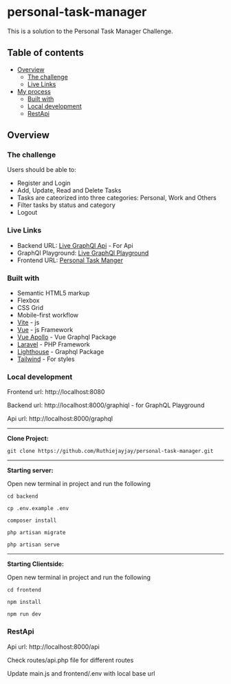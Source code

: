 # personal-task-manager

This is a solution to the Personal Task Manager Challenge.

## Table of contents

- [Overview](#overview)
  - [The challenge](#the-challenge)
  - [Live Links](#live-links)
- [My process](#my-process)
  - [Built with](#built-with)
  - [Local development](#local-development)
  - [RestApi](#restapi)

## Overview

### The challenge

Users should be able to:

- Register and Login
- Add, Update, Read and Delete Tasks
- Tasks are cateorized into three categories: Personal, Work and Others
- Filter tasks by status and category
- Logout

### Live Links

- Backend URL: [Live GraphQl Api](https://ruth-labs.jameesjohn.com/graphql) - For Api
- GraphQl Playground: [Live GraphQl Playground](https://ruth-labs.jameesjohn.com/graphiql/)
- Frontend URL: [Personal Task Manger](https://ruth-personal-task-manager.netlify.app/)

### Built with

- Semantic HTML5 markup
- Flexbox
- CSS Grid
- Mobile-first workflow
- [Vite](https://vitejs.dev/) - js
- [Vue](https://vuejs.org/) - js Framework
- [Vue Apollo](https://apollo.vuejs.org/) - Vue Graphql Package
- [Laravel](https://laravel.com/) - PHP Framework
- [Lighthouse](https://lighthouse-php.com/) - Graphql Package
- [Tailwind](https://tailwindcss.com/) - For styles


### Local development

Frontend url: http://localhost:8080

Backend url: http://localhost:8000/graphiql - for GraphQL Playground

Api url: http://localhost:8000/graphql

---
<strong>Clone Project:</strong>
```
git clone https://github.com/Ruthiejayjay/personal-task-manager.git
```
---
<strong>Starting server:</strong>

Open new terminal in project and run the following
```
cd backend

cp .env.example .env

composer install

php artisan migrate

php artisan serve
```
---
<strong>Starting Clientside:</strong>

Open new terminal in project and run the following
```
cd frontend

npm install

npm run dev
```

### RestApi
Api url: http://localhost:8000/api

Check routes/api.php file for different routes

Update main.js and frontend/.env with local base url